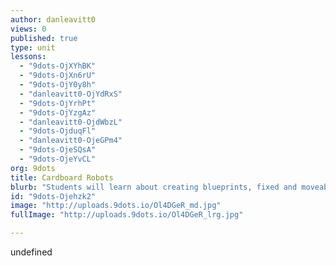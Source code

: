 ```yaml
---
author: danleavitt0
views: 0
published: true
type: unit
lessons: 
  - "9dots-OjXYhBK"
  - "9dots-OjXn6rU"
  - "9dots-OjY0y8h"
  - "danleavitt0-OjYdRxS"
  - "9dots-OjYrhPt"
  - "9dots-OjYzgAz"
  - "danleavitt0-OjdWbzL"
  - "9dots-OjduqFl"
  - "danleavitt0-OjeGPm4"
  - "9dots-OjeSQsA"
  - "9dots-OjeYvCL"
org: 9dots
title: Cardboard Robots
blurb: "Students will learn about creating blueprints, fixed and moveable parts, #circuits, and budgeting through a hands on #engineering project."
id: "9dots-Ojehzk2"
image: "http://uploads.9dots.io/Ol4DGeR_md.jpg"
fullImage: "http://uploads.9dots.io/Ol4DGeR_lrg.jpg"

---
```


undefined
